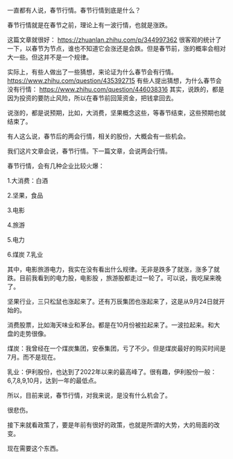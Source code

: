 一直都有人说，春节行情。春节行情到底是什么？

春节行情就是在春节之前，理论上有一波行情，也就是涨跌。

这篇文章就很好：
https://zhuanlan.zhihu.com/p/344997362
很客观的统计了一下，以春节为节点，谁也不知道它会涨还是会跌。但是春节前，涨的概率会相对大一些。但这并不是一个规律。

实际上，有些人做出了一些猜想，来论证为什么春节会有行情。
https://www.zhihu.com/question/435392715
有些人提出猜想，为什么春节会没有行情：
https://www.zhihu.com/question/446038316
其实，说跌的，都是因为投资的要防止风险，所以在春节前回笼资金，把钱拿回去。

说涨的，都是说预期，比如，大消费，坚果概念这些，等春节结束，这些预期也就结束了。

有人这么说，春节后的两会行情，相关的股份，大概会有一些机会。

我们这片文章会说，春节行情。下一篇文章，会说两会行情。

春节行情，会有几种企业比较火爆：

1.大消费：白酒

2.坚果，食品

3.电影

4.旅游

5.电力

6.煤炭
7.乳业

其中，电影旅游电力，我实在没有看出什么规律。无非是跌多了就涨，涨多了就跌。目前我看到的电力股，电影股 ，旅游股都走过一轮了。可以说，我吃屎来晚了。

坚果行业，三只松鼠也涨起来了。还有万辰集团也涨起来了，这是从9月24日就开始的。

消费股票，比如海天味业和茅台。都是在10月份被拉起来了。一波拉起来。和大盘的走势很像。

煤炭：我曾经在一个煤炭集团，安泰集团，亏了不少。但是煤炭最好的购买时间是7月。而不是现在。

乳业：伊利股份，也达到了2022年以来的最高峰了。很有趣，伊利股份一般：6,7,8,9,10月，达到一年的最低点。

所以，目前来说，春节行情，对我来说，是没有什么机会了。

很悲伤。

接下来就看政策了，要是年前有很好的政策，也就是所谓的大势，大的局面的改变。

现在需要这个东西。
